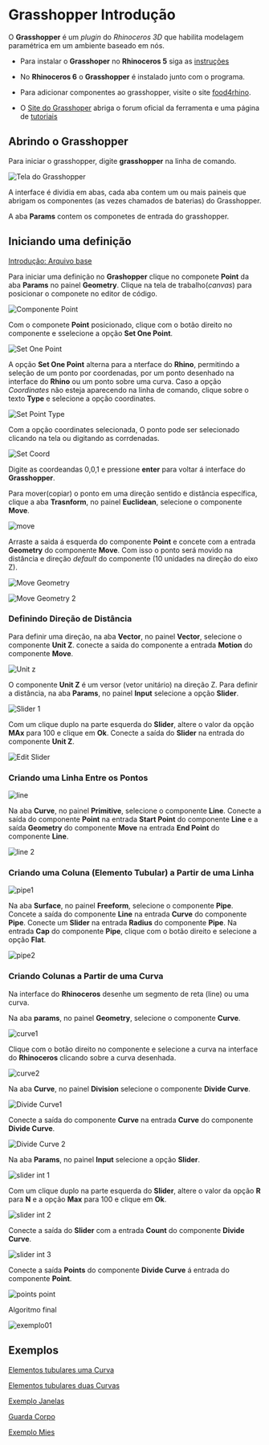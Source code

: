 # Grasshopper Introdução

O **Grasshopper** é um *plugin* do *Rhinoceros 3D* que habilita modelagem paramétrica em um ambiente baseado em nós.

* Para instalar o **Grasshoper** no **Rhinoceros 5** siga as [instruções](https://255ribeiro.github.io/LPACAF/guia_install/)

* No **Rhinoceros 6** o **Grasshopper** é instalado junto com o programa.

* Para adicionar componentes ao grasshopper, visite o site [food4rhino](http://www.food4rhino.com/).

* O [Site do Grasshoper](https://www.grasshopper3d.com/) abriga o forum oficial da ferramenta e uma página de [tutoriais](https://www.grasshopper3d.com/page/tutorials-1)

## Abrindo o Grasshopper

Para iniciar o grasshopper, digite **grasshopper** na linha de comando.

![Tela do Grasshopper](TelaGH.png)

A interface é dividia em abas, cada aba contem um ou mais paineis que abrigam os componentes (as vezes chamados de baterias) do Grasshopper.

A aba **Params** contem os componetes de entrada do grasshopper.

## Iniciando uma definição

[Introdução: Arquivo base](Grasshopper_introdução.gh)

Para iniciar uma definição no **Grashopper** clique no componete **Point** da aba **Params** no painel **Geometry**. Clique na tela de trabalho(*canvas*) para posicionar o componete no editor de código.

![Componente Point](pointComp.jpg)

Com o componete **Point** posicionado, clique com o botão direito no componente e sselecione a opção **Set One Point**.

![Set One Point](setOnepoint.jpg)

A opção **Set One Point** alterna para a nterface do **Rhino**, permitindo a seleção de um ponto por coordenadas, por um ponto desenhado na interface do **Rhino** ou um ponto sobre uma curva. Caso a opção *Coordinates* não esteja aparecendo na linha de comando, clique sobre o texto **Type** e selecione a opção coordinates.

![Set Point Type](setPointType.png)

Com a opção coordinates selecionada, O ponto pode ser selecionado clicando na tela ou digitando as corrdenadas.

![Set Coord](setPointCoord.png)

Digite as coordeandas 0,0,1 e pressione **enter** para voltar á interface do **Grasshopper**.

Para mover(copiar) o ponto em uma direção sentido e distância específica, clique a aba **Trasnform**, no painel **Euclidean**, selecione o componente **Move**.

![move](MoveComp.png)

Arraste a saida á esquerda do componente **Point** e concete com a entrada **Geometry** do componente **Move**. Com isso o ponto será movido na distância e direção *default* do componente (10 unidades na direção do eixo Z).

![Move Geometry](MoveConect.png)

![Move Geometry 2](move2.png)

### Definindo Direção de Distância

Para definir uma direção, na aba **Vector**, no painel **Vector**, selecione o componente **Unit Z**. conecte a saida do componente a entrada **Motion** do componente **Move**.

![Unit z](unitZ.png)

O componente **Unit Z** é um versor (vetor unitário) na direção Z. Para definir a distância, na aba **Params**, no painel **Input** selecione a opção **Slider**.

![Slider 1](slider1.png)

Com um clique duplo na parte esquerda do **Slider**, altere o valor da opção **MAx** para 100 e clique em **Ok**. Conecte a saída do **Slider** na entrada do componente **Unit Z**.

![Edit Slider](editSlider.png)

### Criando uma Linha Entre os Pontos

![line](line1.png)

Na aba **Curve**, no painel **Primitive**, selecione o componente **Line**. Conecte a saída do componente **Point** na entrada **Start Point** do componente **Line** e a saída **Geometry** do componente **Move** na entrada **End Point** do componente **Line**.

![line 2](line2.png)

### Criando uma Coluna (Elemento Tubular) a Partir de uma Linha

![pipe1](pipe1.png)

Na aba **Surface**, no painel **Freeform**, selecione o componente **Pipe**. Concete a saída do componente **Line** na entrada **Curve** do componente **Pipe**. Conecte um **Slider** na entrada **Radius** do componente **Pipe**. Na entrada **Cap** do componente **Pipe**, clique com o botão direito e selecione a opção **Flat**.

![pipe2](pipe2.png)

### Criando Colunas a Partir de uma Curva

Na interface do **Rhinoceros** desenhe um segmento de reta (line) ou uma curva.

Na aba **params**, no painel **Geometry**, selecione o componente **Curve**.

![curve1](curve1.png)

Clique com o botão direito no componente e selecione a curva na interface do **Rhinoceros** clicando sobre a curva desenhada.

![curve2](curve2.png)

Na aba **Curve**, no painel **Division** selecione o componente **Divide Curve**.

![Divide Curve1](divideCurve1.png)

Conecte a saída do componente **Curve** na entrada **Curve** do componente **Divide Curve**.

![Divide Curve 2](divideCurve2.png)

Na aba **Params**, no painel **Input** selecione a opção **Slider**.

![slider int 1](sliderInt1.png)

Com um clique duplo na parte esquerda do **Slider**, altere o valor da opção **R** para **N** e a opção **Max** para 100 e clique em **Ok**.

![slider int 2](sliderint2.jpg)

Conecte a saída do **Slider** com a entrada **Count** do componente **Divide Curve**.

![slider int 3](sliderInt3.png)

Conecte a saída **Points** do componente **Divide Curve** á entrada do componente **Point**.

![points point](Points_Point.png)

Algoritmo final

![exemplo01](exemplo01.png)

## Exemplos

[Elementos tubulares uma Curva](ELEMENTOS_TUBULARES_UMA_CURVA.gh)

[Elementos tubulares duas Curvas](ELEMENTOS_TUBULARES_DUAS_CURVAS.gh)

[Exemplo Janelas](exemplo_janela.gh)

[Guarda Corpo](GUARDA-CORPO.gh)

[Exemplo Mies](Exemplo_Mies.gh)